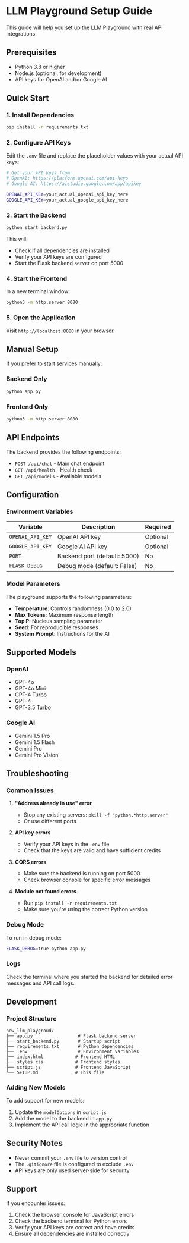 # LLM Playground Setup Guide

This guide will help you set up the LLM Playground with real API integrations.

## Prerequisites

- Python 3.8 or higher
- Node.js (optional, for development)
- API keys for OpenAI and/or Google AI

## Quick Start

### 1. Install Dependencies

```bash
pip install -r requirements.txt
```

### 2. Configure API Keys

Edit the `.env` file and replace the placeholder values with your actual API keys:

```bash
# Get your API keys from:
# OpenAI: https://platform.openai.com/api-keys
# Google AI: https://aistudio.google.com/app/apikey

OPENAI_API_KEY=your_actual_openai_api_key_here
GOOGLE_API_KEY=your_actual_google_api_key_here
```

### 3. Start the Backend

```bash
python start_backend.py
```

This will:
- Check if all dependencies are installed
- Verify your API keys are configured
- Start the Flask backend server on port 5000

### 4. Start the Frontend

In a new terminal window:

```bash
python3 -m http.server 8080
```

### 5. Open the Application

Visit `http://localhost:8080` in your browser.

## Manual Setup

If you prefer to start services manually:

### Backend Only
```bash
python app.py
```

### Frontend Only
```bash
python3 -m http.server 8080
```

## API Endpoints

The backend provides the following endpoints:

- `POST /api/chat` - Main chat endpoint
- `GET /api/health` - Health check
- `GET /api/models` - Available models

## Configuration

### Environment Variables

| Variable | Description | Required |
|----------|-------------|----------|
| `OPENAI_API_KEY` | OpenAI API key | Optional |
| `GOOGLE_API_KEY` | Google AI API key | Optional |
| `PORT` | Backend port (default: 5000) | No |
| `FLASK_DEBUG` | Debug mode (default: False) | No |

### Model Parameters

The playground supports the following parameters:

- **Temperature**: Controls randomness (0.0 to 2.0)
- **Max Tokens**: Maximum response length
- **Top P**: Nucleus sampling parameter
- **Seed**: For reproducible responses
- **System Prompt**: Instructions for the AI

## Supported Models

### OpenAI
- GPT-4o
- GPT-4o Mini
- GPT-4 Turbo
- GPT-4
- GPT-3.5 Turbo

### Google AI
- Gemini 1.5 Pro
- Gemini 1.5 Flash
- Gemini Pro
- Gemini Pro Vision

## Troubleshooting

### Common Issues

1. **"Address already in use" error**
   - Stop any existing servers: `pkill -f "python.*http.server"`
   - Or use different ports

2. **API key errors**
   - Verify your API keys in the `.env` file
   - Check that the keys are valid and have sufficient credits

3. **CORS errors**
   - Make sure the backend is running on port 5000
   - Check browser console for specific error messages

4. **Module not found errors**
   - Run `pip install -r requirements.txt`
   - Make sure you're using the correct Python version

### Debug Mode

To run in debug mode:

```bash
FLASK_DEBUG=true python app.py
```

### Logs

Check the terminal where you started the backend for detailed error messages and API call logs.

## Development

### Project Structure

```
new_llm_playgroud/
├── app.py                 # Flask backend server
├── start_backend.py       # Startup script
├── requirements.txt       # Python dependencies
├── .env                   # Environment variables
├── index.html            # Frontend HTML
├── styles.css            # Frontend styles
├── script.js             # Frontend JavaScript
└── SETUP.md              # This file
```

### Adding New Models

To add support for new models:

1. Update the `modelOptions` in `script.js`
2. Add the model to the backend in `app.py`
3. Implement the API call logic in the appropriate function

## Security Notes

- Never commit your `.env` file to version control
- The `.gitignore` file is configured to exclude `.env`
- API keys are only used server-side for security

## Support

If you encounter issues:

1. Check the browser console for JavaScript errors
2. Check the backend terminal for Python errors
3. Verify your API keys are correct and have credits
4. Ensure all dependencies are installed correctly
